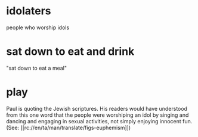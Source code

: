 # idolaters

people who worship idols

# sat down to eat and drink

"sat down to eat a meal"

# play

Paul is quoting the Jewish scriptures. His readers would have understood from this one word that the people were worshiping an idol by singing and dancing and engaging in sexual activities, not simply enjoying innocent fun. (See: [[rc://en/ta/man/translate/figs-euphemism]])

